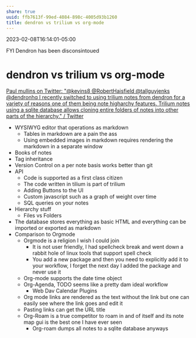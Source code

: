 ```yaml
---
share: true
uuid: ffb7613f-99ed-4084-898c-4005d93b1260
title: dendron vs trilium vs org-mode
---
```

2023-02-08T16:14:01-05:00

FYI Dendron has been disconsintoued
# dendron vs trilium vs org-mode



[Paul mullins on Twitter: "@kevins8 @RobertHaisfield @tallguyjenks @dendronhq I recently switched to using trilium notes from dendron for a variety of reasons one of them being note higharchy features. Trilium notes using a sqlite database allows cloning entire folders of notes into other parts of the hierarchy." / Twitter](https://twitter.com/PaulWMullins/status/1359946401938108417)

*   WYSIWYG editor that operations as markdown
    *   Tables in markdown are a pain the ass
    *   Using embedded images in markdown requires rendering the markdown in a separate window  
*   Books of notes
*   Tag inheritance 
*   Version Control on a per note basis works better than git
*   API
    *   Code is supported as a first class citizen
    *   The code written in tilium is part of trilium 
    *   Adding Buttons to the UI
    *   Custom javascript such as a graph of weight over time
    *   SQL queries on your notes
*   Hierarchy stuff
    *   Files vs Folders
*   The database stores everything as basic HTML and everything can be imported or exported as markdown
*   Comparison to Orgmode
    *   Orgmode is a religion I wish I could join
        *   It is not user friendly, I had spellcheck break and went down a rabbit hole of linux tools that support spell check
        *   You add a new package and then you need to explicitly add it to your workflow, I forget the next day I added the package and never use it
    *   Org-mode supports the date time object
    *   Org-Agenda, TODO seems like a pretty dam ideal workflow
        *   Web Dav Calendar Plugins
    *   Org mode links are rendered as the text without the link but one can easily see where the link goes and edit it
    *   Pasting links can get the URL title
    *   Org-Roam is a true competitor to roam in and of itself and its note map gui is the best one I have ever seen
        *   Org-roam dumps all notes to a sqlite database anyways